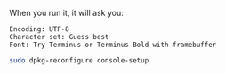 When you run it, it will ask you:

    Encoding: UTF-8
    Character set: Guess best
    Font: Try Terminus or Terminus Bold with framebuffer

```bash
sudo dpkg-reconfigure console-setup
```
